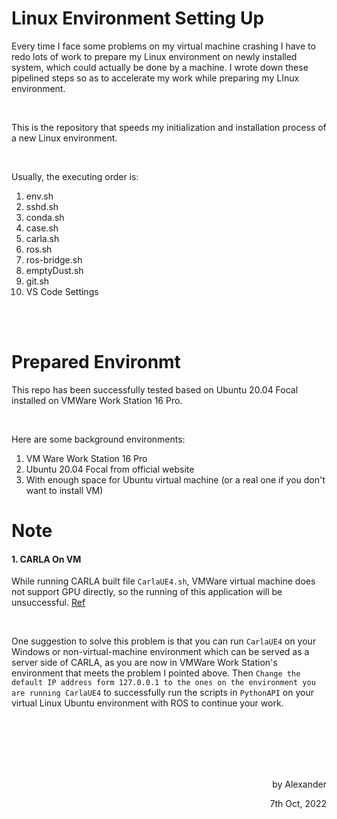 # Linux Environment Setting Up

Every time I face some problems on my virtual machine crashing I have to redo lots of work to prepare my Linux environment on newly installed system, which could actually be done by a machine. I wrote down these pipelined steps so as to accelerate my work while preparing my LInux environment.

<br>

This is the repository that speeds my initialization and installation process of a new Linux environment.


<br>

Usually, the executing order is:
1. env.sh
2. sshd.sh
3. conda.sh
4. case.sh
5. carla.sh
6. ros.sh
7. ros-bridge.sh
8. emptyDust.sh
9. git.sh
10. VS Code Settings

<br>
<br>



# Prepared Environmt

This repo has been successfully tested based on Ubuntu 20.04 Focal installed on VMWare Work Station 16 Pro.

<br>

Here are some background environments:
1. VM Ware Work Station 16 Pro
2. Ubuntu 20.04 Focal from official website
3. With enough space for Ubuntu virtual machine (or a real one if you don't want to install VM)

# Note

#### 1. CARLA On VM

While running CARLA built file `CarlaUE4.sh`, VMWare virtual machine does not support GPU directly, so the running of this application will be unsuccessful. [Ref](https://blog.csdn.net/passenger12234/article/details/120045638)

<br>

One suggestion to solve this problem is that you can run `CarlaUE4` on your Windows or non-virtual-machine environment which can be served as a server side of CARLA, as you are now in VMWare Work Station's environment that meets the problem I pointed above. Then `Change the default IP address form 127.0.0.1 to the ones on the environment you are running CarlaUE4` to successfully run the scripts in `PythonAPI` on your virtual Linux Ubuntu environment with ROS to continue your work.






<br>
<br>
<br>
<br>
<br>

<p align="right">by Alexander</p>
<p align="right">7th Oct, 2022</p>
